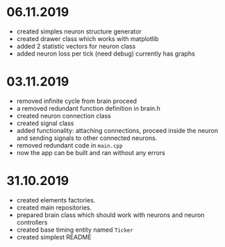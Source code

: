 # 06.11.2019
- created simples neuron structure generator
- created drawer class which works with matplotlib
- added 2 statistic vectors for neuron class
- added neuron loss per tick (need debug) currently has graphs

# 03.11.2019
- removed infinite cycle from brain proceed
- a removed redundant function definition in brain.h
- created neuron connection class
- created signal class
- added functionality: attaching connections, proceed inside the neuron and sending signals to other connected neurons.
- removed redundant code in `main.cpp`
- now the app can be built and ran without any errors

# 31.10.2019
- created elements factories.
- created main repositories.
- prepared brain class which should work with neurons and neuron controllers
- created base timing entity named `Ticker`
- created simplest README